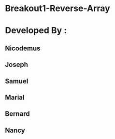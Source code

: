 # Breakout1-Reverse-Array
# Developed By :

## Nicodemus
## Joseph
## Samuel
## Marial
## Bernard 
## Nancy